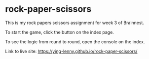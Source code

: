 # rock-paper-scissors
 
This is my rock papers scissors assignment for week 3 of Brainnest.

To start the game, click the button on the index page.

To see the logic from round to round, open the console on the index.

Link to live site: https://ying-lenny.github.io/rock-paper-scissors/